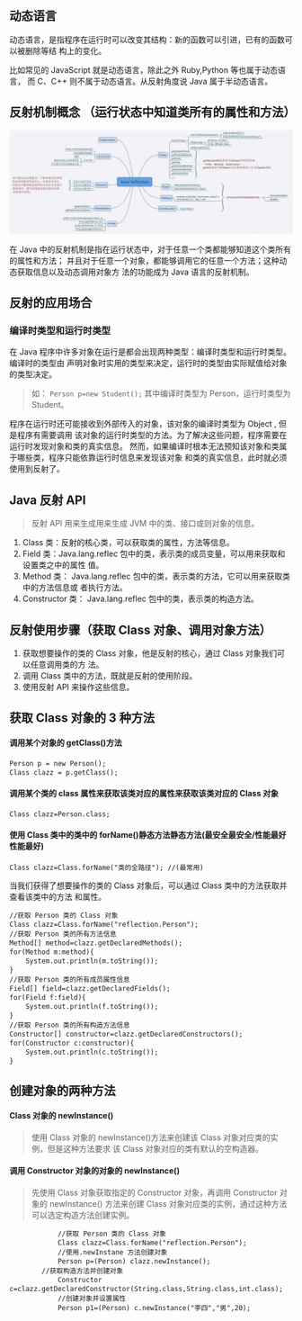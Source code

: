 
## 动态语言

动态语言，是指程序在运行时可以改变其结构：新的函数可以引进，已有的函数可以被删除等结
构上的变化。

比如常见的 JavaScript 就是动态语言，除此之外 Ruby,Python 等也属于动态语言，
而 C、C++ 则不属于动态语言。从反射角度说 Java 属于半动态语言。

## 反射机制概念 （运行状态中知道类所有的属性和方法）

![title](https://raw.githubusercontent.com/Hawkpool/Hawk-s/master/gitNote/2020/03/17/image-2a2086c8-1584429206309.png)

在 Java 中的反射机制是指在运行状态中，对于任意一个类都能够知道这个类所有的属性和方法；
并且对于任意一个对象，都能够调用它的任意一个方法；这种动态获取信息以及动态调用对象方
法的功能成为 Java 语言的反射机制。

## 反射的应用场合

### 编译时类型和运行时类型

在 Java 程序中许多对象在运行是都会出现两种类型：编译时类型和运行时类型。 编译时的类型由
声明对象时实用的类型来决定，运行时的类型由实际赋值给对象的类型决定。

> 如：  `Person p=new Student();` 
> 其中编译时类型为 Person，运行时类型为 Student。

程序在运行时还可能接收到外部传入的对象，该对象的编译时类型为 Object , 但是程序有需要调用
该对象的运行时类型的方法。为了解决这些问题，程序需要在运行时发现对象和类的真实信息。
然而，如果编译时根本无法预知该对象和类属于哪些类，程序只能依靠运行时信息来发现该对象
和类的真实信息，此时就必须使用到反射了。

## Java 反射 API

> 反射 API 用来生成用来生成 JVM 中的类、接口或则对象的信息。

1. Class 类：反射的核心类，可以获取类的属性，方法等信息。
2. Field 类：Java.lang.reflec 包中的类，表示类的成员变量，可以用来获取和设置类之中的属性
   值。
3. Method 类： Java.lang.reflec 包中的类，表示类的方法，它可以用来获取类中的方法信息或
   者执行方法。
4. Constructor 类： Java.lang.reflec 包中的类，表示类的构造方法。

## 反射使用步骤（获取 Class 对象、调用对象方法）

1. 获取想要操作的类的 Class 对象，他是反射的核心，通过 Class 对象我们可以任意调用类的方
   法。
2. 调用 Class 类中的方法，既就是反射的使用阶段。
3. 使用反射 API 来操作这些信息。

## 获取 Class 对象的 3 种方法

#### 调用某个对象的 getClass()方法

```
Person p = new Person(); 
Class clazz = p.getClass();
```

#### 调用某个类的 class 属性来获取该类对应的属性来获取该类对应的 Class 对象

```
Class clazz=Person.class;
```

#### 使用 Class 类中的类中的 forName()静态方法静态方法(最安全最安全/性能最好性能最好)

```
Class clazz=Class.forName("类的全路径"); //(最常用)
```

当我们获得了想要操作的类的 Class 对象后，可以通过 Class 类中的方法获取并查看该类中的方法
和属性。

```
//获取 Person 类的 Class 对象 
Class clazz=Class.forName("reflection.Person");
//获取 Person 类的所有方法信息
Method[] method=clazz.getDeclaredMethods(); 
for(Method m:method){ 
	System.out.println(m.toString()); 
}
//获取 Person 类的所有成员属性信息 
Field[] field=clazz.getDeclaredFields(); 
for(Field f:field){ 
	System.out.println(f.toString()); 
} 
//获取 Person 类的所有构造方法信息 
Constructor[] constructor=clazz.getDeclaredConstructors(); 
for(Constructor c:constructor){ 
	System.out.println(c.toString()); 
}
```

## 创建对象的两种方法

#### Class 对象的 newInstance()

> 使用 Class 对象的 newInstance()方法来创建该 Class 对象对应类的实例，但是这种方法要求
> 该 Class 对象对应的类有默认的空构造器。

#### 调用 Constructor 对象的对象的 newInstance()

> 先使用 Class 对象获取指定的 Constructor 对象，再调用 Constructor 对象的 newInstance()
> 方法来创建 Class 对象对应类的实例，通过这种方法可以选定构造方法创建实例。

```
            //获取 Person 类的 Class 对象 
            Class clazz=Class.forName("reflection.Person");  
            //使用.newInstane 方法创建对象 
            Person p=(Person) clazz.newInstance(); 
   	    //获取构造方法并创建对象 
            Constructor c=clazz.getDeclaredConstructor(String.class,String.class,int.class); 
            //创建对象并设置属性 
            Person p1=(Person) c.newInstance("李四","男",20);
```
